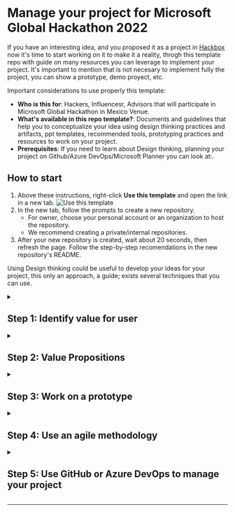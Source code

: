 # Manage your project for Microsoft Global Hackathon 2022

<!--step0-->
If you have an interesting idea, and you proposed it as a project in [Hackbox](https://hackbox.microsoft.com/) now it's time to start working on it to make it a reality, throgh this template repo with guide on many resources you can leverage to implement your project. It's important to mention that is not necesary to implement fully the project, you can show a prototype, demo proyect, etc. 

Important considerations to use properly this template:

- **Who is this for**: Hackers, Influencesr, Advisors that will participate in Microsoft Global Hackathon in Mexico Venue.
- **What's available in this repo template?**: Documents and guidelines that help you to conceptualize your idea using design thinking practices and artifacts, ppt templates, recommended tools, prototyping practices and resources to work on your project.
- **Prerequisites**: If you need to learn about Design thinking, planning your project on Github/Azure DevOps/Microsoft Planner you can look at:.

## How to start

1. Above these instructions, right-click **Use this template** and open the link in a new tab.
   ![Use this template](https://user-images.githubusercontent.com/1221423/169618716-fb17528d-f332-4fc5-a11a-eaa23562665e.png)
2. In the new tab, follow the prompts to create a new repository.
   - For owner, choose your personal account or an organization to host the repository.
   - We recommend creating a private/internal repositories.
3. After your new repository is created, wait about 20 seconds, then refresh the page. Follow the step-by-step recomendations in the new repository's README.
<!--endstep0-->

Using Design thinking could be useful to develop your ideas for your project, this only an approach, a guide; exists several techniques that you can use.

<!--Step 1-->
<details id=1 >
<summary><h2>Step 1: Identify value for user </h2></summary>

### Value for Users 

Identify the jobs to be done:
1. Gains: Describe the results that the customer wish to achieve or the specific benefits the customer is looking for.
2. Customer Jobs: Describe what the customer is trying to obtain/achieve in their work and in his/her life
3. Pains: Describe the negative results, the risks and obstacles related to the customer work

<img src="https://user-images.githubusercontent.com/31298167/187567615-0eddd719-a516-4fae-8696-1ac35ad2060e.png" width="300" height="300">

You can see an example in this repo at https://github.com/CSU-Mexico/HackathonMexico22Temp/tree/main/CustomerValue/ValueForUser

</details>

<!--Step 2-->
<details id=2>
<summary><h2>Step 2: Value Propositions</h2></summary>

### Value Propositions

Once that you know the customer needs with the Value for users analysis now it's time to identify how youcan solve them:

1. Gain Creators : Describe how you can create profits/Wows for your customer.
2. Products & services : List the products and services that you will offer to the customer 
3. Pain Relievers : Describe how you can relieve the pain for the customer.
   
<img src="https://user-images.githubusercontent.com/31298167/187569735-c3dc17bf-9ca0-4bc8-9f32-0255283879be.png" width="300" height="300">

Be Descriptive your value proposition consider include in an document the following structure and elements:

1. Title/Header: Describe the final benefit that you offer to the Cx.
2. Subtitle/Paragraph: Detailed explanation of what are you offering, who is the customer and why. 
3. 3 points: List of benefits and features.
4. Visual Element: Show video, pptx, images to enforce the message.
   
Something that helps you to elaborate your value proposition is try to answer the following questions: 
- Who is my value proposition addressed to?
- Do I understand the Benefits, profits, pains and Jobs of this Customer?
- Do am I proposing Pain Relievers and Gain Creators that matters to my Cx?
- Is this proposal different of the competitors?
- Am I formulating my proposal in a clear way?
- It sounds as something my Cx would understand?

You can find an example at 
   
</details>

<!--Step 3-->
<details id=3>
<summary><h2>Step 3: Work on a prototype</h2></summary>

### Prototyping
   
Prototyping is an essential step in the Design Thinking process and is often used in the final testing phase. Every product has a target audience and is designed to solve their problems in some way. To assess whether a product really solves its users' problems, designers create an almost-working model or mock-up of the product, called a prototype, and test it with prospective users and stakeholders.
   
The following prototype techniques could be helpfull in your project: 
   
- Sketches and Diagrams : Perhaps the most basic form of prototyping, sketching, requires minimal effort and does not necessarily require artistic drawing skills to serve its purpose. Use sketches to begin the process of conceptualizing and building a new product and share the concept with teammates for more ideas and discussions. 

- Paper Interface : Digital products, especially websites, mobile apps, web services, and other screen-related products, require a range of prototyping methods en route to the final design and development. Paper interfaces prove to be handy for early-stage prototyping for digital products. You can sketch paper interfaces or draw and cut out usable parts of a user interface like a drop-down menu or text field. 

- Storyboards : Storyboarding is an excellent way of telling stories and guiding targeted customers through a user experience. A technique to be used for early prototyping, storyboards allow you to visualize how users would experience a problem or product and present it in a series of images or sketches. Stories help us gather information on users, tasks, and goals while at the same time evoking new ideas through collaboration with other designers. Drawing out a user's experience helps us better understand their world and to think from their perspective. 

- Role-Playing : Role-playing or experiential prototyping enables designers to explore situations within the system that you're targeting physically. Role-playing can be best used in capturing and enacting the user's experience of using a product or service. Consider simulating their experience to gain an empathic understanding of users. You can create props, use objects and audio simulations to imitate the user environment. 
   
- Physical Models : For a physical product, you can use a wide variety of materials to build a prototype for testing. Physical models are often built using paper, cardboard, clay, foam, or by repurposing existing objects. A physical model is used to bring an intangible idea into a physical, three-dimensional form. This enables much better user testing and can evoke discussions on the form factor of the proposed product. 

- Wizard of Oz Prototypes : Prototypes with faked functions that you can use to test users are called Wizard of Oz Prototypes. Like in the wizard of Oz story where the wizard creates an ominous, deceptive appearance from behind a screen – this prototype allows you to mimic certain aspects of your product to save time and resources. For example, interactivity that comes from a human and not an algorithm can be tweaked such that users believe the latter is the case. The most famous example of Wizard of Oz Prototypes is a digital system prototype, where the user is tricked into believing that the system responses are computer-generated when they are human-controlled. 

- User-Driven Prototypes : A user-driven prototype does not test on users but allows the user to create some design, so you learn more about their thinking. This type of prototyping adds to the benefits of design thinking. Its purpose is not to use the user-generated solutions but to use their designs to gain empathy with them or fine-tune your product according to their ideas. 

</details>

<!--Step 4-->
<details id=4>
<summary><h2>Step 4: Use an agile methodology</h2></summary>

### Use an agile methodology 
Use an agile methodology to work on your project you can leverage the following resources: 

</details>

<!--Step 5-->
<details id=5>
<summary><h2>Step 5: Use GitHub or Azure DevOps to manage your project</h2></summary>

### Use of Github and Azure DevOps

you can leverage the following resources:


</details>

---
